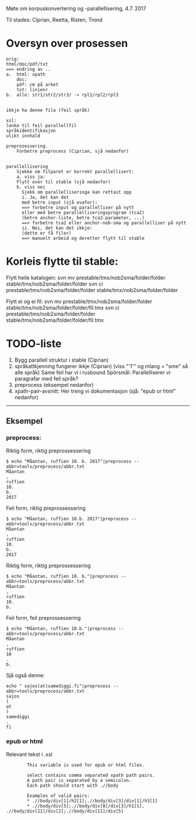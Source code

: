 Møte om korpuskonvertering og -parallellisering, 4.7. 2017

Til stades: Ciprian, Reetta, Risten, Trond

# Oversyn over prosessen

```
orig:
html/doc/pdf/txt
==> endring av ..
a.  html: xpath
    doc:
    pdf: cm på arket
    txt: linjenr
b.  alle: str1/str2/str3/ -> rpl1/rpl2/rpl3


ikkje ha denne fila (feil språk)

xsl:
lenke til feil parallellfil
språkidentifikasjon
ulikt innhald

preprosessering.
    Forbetre preprocess (Ciprian, sjå nedanfor)


parallellisering
    Sjekke om filparet er korrekt parallellisert:
    a. viss ja:
    Flytt over til stable (sjå nedanfor)
    b. viss nei
      Sjekk om parallelliseringa kan rettast opp
      i. Ja, det kan det
      med betre input (sjå ovafor):
      ==> forbetre input og parallelliser på nytt
      eller med betre parallelliseringsprogram (tca2)
      (betre anchor-liste, betre tca2-parameter, ...)
      ==> forbetre tca2 eller anchor-nob-sma og parallelliser på nytt
      ii. Nei, det kan det ikkje:
      (dette er få filer)
      ==> manuelt arbeid og deretter flytt til stable
```

# Korleis flytte til stable:

Flytt heile katalogen:
svn mv prestable/tmx/nob2sma/folder/folder stable/tmx/nob2sma/folder/folder
svn ci prestable/tmx/nob2sma/folder/folder stable/tmx/nob2sma/folder/folder

Flytt ei og ei fil:
svn mv prestable/tmx/nob2sma/folder/folder stable/tmx/nob2sma/folder/folder/fil.tmx
svn ci prestable/tmx/nob2sma/folder/folder stable/tmx/nob2sma/folder/folder/fil.tmx

# TODO-liste

1. Bygg parallell struktur i stable (Ciprian)
1. språkattkjenning fungerer ikkje (Ciprian) (viss "'1'" og mlang = "sme" så alle språk)
   Same feil har vi i rusbound
   Spörsmål: Parallelliserer vi paragrafar med feil språk?
1. preprocess (eksempel nedanfor)
1. xpath-pair-avsnitt: Her treng vi dokumentasjon (sjå: "epub or html" nedanfor)

----

## Eksempel

### preprocess:

Riktig form, riktig preprossessering

```
$ echo "Måantan, ruffien 10. b. 2017"|preprocess --abbr=tools/preprocess/abbr.txt
Måantan
,
ruffien
10.
b.
2017
```

Feil form, riktig preprossessering

```
$ echo "Måantan, ruffien 10.b. 2017"|preprocess --abbr=tools/preprocess/abbr.txt
Måantan
,
ruffien
10.
b.
2017
```

Riktig form, riktig preprossessering

```
$ echo "Måantan, ruffien 10. b."|preprocess --abbr=tools/preprocess/abbr.txt
Måantan
,
ruffien
10.
b.
```

Feil form, feil preprossessering

```
$ echo "Måantan, ruffien 10.b."|preprocess --abbr=tools/preprocess/abbr.txt
Måantan
,
ruffien
10
.
b.
```

Sjå også denne:

```
echo " sajos(at)samediggi.fi"|preprocess --abbr=tools/preprocess/abbr.txt
sajos
(
at
)
samediggi
.
fi
```

### epub or html

Relevant tekst i .xsl
```
        This variable is used for epub or html files.

        select contains comma separated xpath path pairs.
        A path pair is separated by a semicolon.
        Each path should start with .//body

        Examples of valid pairs:
        * .//body/div[1]/h2[1];.//body/div[3]/div[1]/h3[1]
        * .//body/div[5];.//body/div[8]/div[3]/h1[1], .//body/div[11]/div[2];.//body/div[11]/div[5]
```
